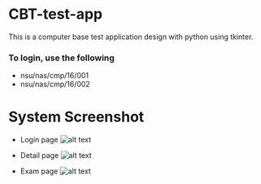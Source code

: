 # CBT-test-app
This is a computer base test application design with python using tkinter.

### To login, use the following 
- nsu/nas/cmp/16/001
- nsu/nas/cmp/16/002

# System Screenshot

- Login page
![alt text](https://github.com/DamaMichaelYohanna/CBT-test-app/blob/main/screenshots/login_page.png,?raw=True)

- Detail page
![alt text](https://github.com/DamaMichaelYohanna/CBT-test-app/blob/main/screenshots/detail_page.png,?raw=True)

- Exam page
![alt text](https://github.com/DamaMichaelYohanna/CBT-test-app/blob/main/screenshots/exam_page.png,?raw=True)
